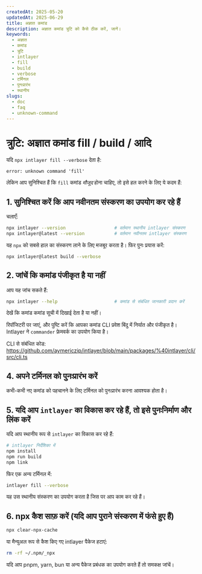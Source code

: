 ```yaml
---
createdAt: 2025-05-20
updatedAt: 2025-06-29
title: अज्ञात कमांड
description: अज्ञात कमांड त्रुटि को कैसे ठीक करें, जानें।
keywords:
  - अज्ञात
  - कमांड
  - त्रुटि
  - intlayer
  - fill
  - build
  - verbose
  - टर्मिनल
  - पुनःप्रारंभ
  - स्थानीय
slugs:
  - doc
  - faq
  - unknown-command
---
```


# त्रुटि: अज्ञात कमांड fill / build / आदि

यदि `npx intlayer fill --verbose` देता है:

```
error: unknown command 'fill'
```

लेकिन आप सुनिश्चित हैं कि `fill` कमांड _मौजूद_ होना चाहिए, तो इसे हल करने के लिए ये कदम हैं:

## 1. **सुनिश्चित करें कि आप नवीनतम संस्करण का उपयोग कर रहे हैं**

चलाएँ:

```bash
npx intlayer --version                  # वर्तमान स्थानीय intlayer संस्करण
npx intlayer@latest --version           # वर्तमान नवीनतम intlayer संस्करण
```

यह `npx` को सबसे हाल का संस्करण लाने के लिए मजबूर करता है। फिर पुनः प्रयास करें:

```bash
npx intlayer@latest build --verbose
```

## 2. **जांचें कि कमांड पंजीकृत है या नहीं**

आप यह जांच सकते हैं:

```bash
npx intlayer --help                     # कमांड से संबंधित जानकारी प्रदान करें
```

देखें कि कमांड कमांड सूची में दिखाई देता है या नहीं।

रिपॉजिटरी पर जाएं, और पुष्टि करें कि आपका कमांड CLI प्रवेश बिंदु में निर्यात और पंजीकृत है। Intlayer ने `commander` फ्रेमवर्क का उपयोग किया है।

CLI से संबंधित कोड:
https://github.com/aymericzip/intlayer/blob/main/packages/%40intlayer/cli/src/cli.ts

## 4. **अपने टर्मिनल को पुनःप्रारंभ करें**

कभी-कभी नए कमांड को पहचानने के लिए टर्मिनल को पुनःप्रारंभ करना आवश्यक होता है।

## 5. **यदि आप `intlayer` का विकास कर रहे हैं, तो इसे पुनःनिर्माण और लिंक करें**

यदि आप स्थानीय रूप से `intlayer` का विकास कर रहे हैं:

```bash
# intlayer निर्देशिका में
npm install
npm run build
npm link
```

फिर एक अन्य टर्मिनल में:

```bash
intlayer fill --verbose
```

यह उस स्थानीय संस्करण का उपयोग करता है जिस पर आप काम कर रहे हैं।

## 6. **npx कैश साफ़ करें (यदि आप पुराने संस्करण में फंसे हुए हैं)**

```bash
npx clear-npx-cache
```

या मैन्युअल रूप से कैश किए गए intlayer पैकेज हटाएं:

```bash
rm -rf ~/.npm/_npx
```

यदि आप pnpm, yarn, bun या अन्य पैकेज प्रबंधक का उपयोग करते हैं तो समकक्ष जांचें।
